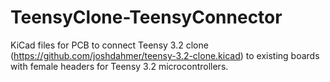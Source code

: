 # TeensyClone-TeensyConnector

KiCad files for PCB to connect Teensy 3.2 clone (https://github.com/joshdahmer/teensy-3.2-clone.kicad) to existing boards with female headers for Teensy 3.2 microcontrollers.
